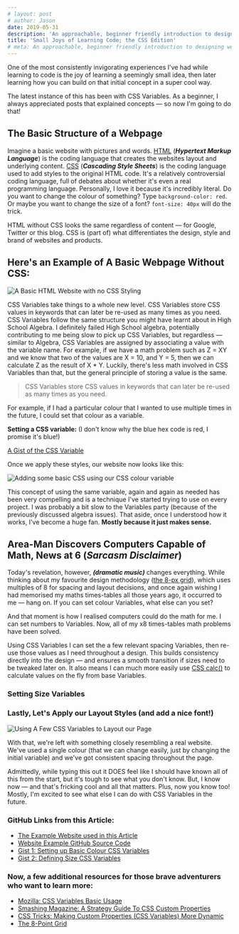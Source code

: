 ```yaml
---
# layout: post
# author: Jason
date: 2019-05-31
description: 'An approachable, beginner friendly introduction to designing websites using CSS Variables. No experience with code necessary!'
title: 'Small Joys of Learning Code; the CSS Edition'
# meta: An approachable, beginner friendly introduction to designing websites using CSS Variables. No experience with code necessary!`
---
```


One of the most consistently invigorating experiences I've had while learning to code is the joy of learning a seemingly small idea, then later learning how you can build on that initial concept in a super cool way.

The latest instance of this has been with CSS Variables. As a beginner, I always appreciated posts that explained concepts — so now I'm going to do that!

## The Basic Structure of a Webpage

Imagine a basic website with pictures and words. [HTML](https://developer.mozilla.org/en-US/docs/Web/HTML) (_**Hypertext Markup Language**_) is the coding language that creates the websites layout and underlying content. [CSS](https://developer.mozilla.org/en-US/docs/Web/css) (_**Cascading Style Sheets**_) is the coding language used to add styles to the original HTML code. It's a relatively controversial coding language, full of debates about whether it's even a real programming language. Personally, I love it because it's incredibly literal. Do you want to change the colour of something? Type `background-color: red`. Or maybe you want to change the size of a font? `font-size: 40px` will do the trick.

HTML without CSS looks the same regardless of content — for Google, Twitter or this blog. CSS is (part of) what differentiates the design, style and brand of websites and products.

## Here's an Example of A Basic Webpage Without CSS:

![A Basic HTML Website with no CSS Styling](https://res.cloudinary.com/jasontcrabtree/image/upload/v1559324406/CSS-Variables-Case-Study/html-no-css.png)

CSS Variables take things to a whole new level. CSS Variables store CSS values in keywords that can later be re-used as many times as you need. CSS Variables follow the same structure you might have learnt about in High School Algebra. I definitely failed High School algebra, potentially contributing to me being slow to pick up CSS Variables, but regardless — similar to Algebra, CSS Variables are assigned by associating a value with the variable name. For example, if we have a math problem such as Z = XY and we know that two of the values are X = 10, and Y = 5, then we can calculate Z as the result of X \* Y. Luckily, there's less math involved in CSS Variables than that, but the general principle of storing a value is the same.

> CSS Variables store CSS values in keywords that can later be re-used as many times as you need.

For example, if I had a particular colour that I wanted to use multiple times in the future, I could set that colour as a variable.

**Setting a CSS variable:**
(I don't know why the blue hex code is red, I promise it's blue!)

[A Gist of the CSS Variable](https://gist.github.com/jasontcrabtree/2ce934513ce317cf97de22f0de8aba34.js)

<script>"https://gist.github.com/jasontcrabtree/2ce934513ce317cf97de22f0de8aba34.js"</script>

Once we apply these styles, our website now looks like this:

![Adding some basic CSS using our CSS colour variable](https://res.cloudinary.com/jasontcrabtree/image/upload/v1559326204/CSS-Variables-Case-Study/adding-css-colors.png)

This concept of using the same variable, again and again as needed has been very compelling and is a technique I've started trying to use on every project. I was probably a bit slow to the Variables party (because of the previously discussed algebra issues). That aside, once I understood how it works, I've become a huge fan. **Mostly because it just makes sense.**

## Area-Man Discovers Computers Capable of Math, News at 6 (_Sarcasm Disclaimer_)

Today's revelation, however, **_(dramatic music)_** changes everything. While thinking about my favourite design methodology ([the 8-px grid](https://spec.fm/specifics/8-pt-grid)), which uses multiples of 8 for spacing and layout decisions, and once again wishing I had memorised my maths times-tables all those years ago, it occurred to me — hang on. If you can set colour Variables, what else can you set?

And that moment is how I realised computers could do the math for me. I can set numbers to Variables. Now, all of my x8 times-tables math problems have been solved.

Using CSS Variables I can set the a few relevant spacing Variables, then re-use those values as I need throughout a design. This builds consistency directly into the design — and ensures a smooth transition if sizes need to be tweaked later on. It also means I can much more easily use [CSS calc()](https://developer.mozilla.org/en-US/docs/Web/CSS/calc) to calculate values on the fly from base Variables.

### Setting Size Variables

<script src="https://gist.github.com/jasontcrabtree/027b7a17ceb2ac650c10be22fca8b3b2.js"></script>

### Lastly, Let's Apply our Layout Styles (and add a nice font!)

![Using A Few CSS Variables to Layout our Page](https://res.cloudinary.com/jasontcrabtree/image/upload/v1559413225/CSS-Variables-Case-Study/final-layout-and-styles.png)

With that, we're left with something closely resembling a real website. We've used a single colour (that we can change easily, just by changing the initial variable) and we've got consistent spacing throughout the page.

Admittedly, while typing this out it DOES feel like I should have known all of this from the start, but it's tough to see what you don't know. But, I know now — and that's fricking cool and all that matters. Plus, now you know too! Mostly, I'm excited to see what else I can do with CSS Variables in the future.

### GitHub Links from this Article:

- [The Example Website used in this Article](https://jasontcrabtree.github.io/approachable-css-variables/)
- [Website Example GitHub Source Code](https://github.com/jasontcrabtree/approachable-css-variables)
- [Gist 1: Setting up Basic Colour CSS Variables](https://gist.github.com/jasontcrabtree/2ce934513ce317cf97de22f0de8aba34)
- [Gist 2: Defining Size CSS Variables](https://gist.github.com/jasontcrabtree/027b7a17ceb2ac650c10be22fca8b3b2)

### Now, a few additional resources for those brave adventurers who want to learn more:

- [Mozilla: CSS Variables Basic Usage](https://developer.mozilla.org/en-US/docs/Web/CSS/Using_CSS_custom_properties#Basic_usage)
- [Smashing Magazine: A Strategy Guide To CSS Custom Properties](https://www.smashingmagazine.com/2018/05/css-custom-properties-strategy-guide/)
- [CSS Tricks: Making Custom Properties (CSS Variables) More Dynamic](https://css-tricks.com/making-custom-properties-css-variables-dynamic/)
- [The 8-Point Grid](https://spec.fm/specifics/8-pt-grid)
